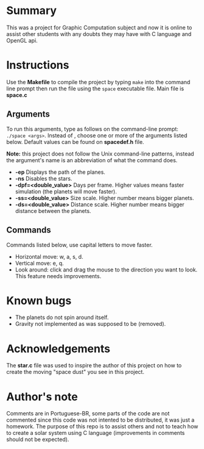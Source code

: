 # Summary
This was a project for Graphic Computation subject and now it is online to assist other students with any doubts they may have with C language and OpenGL api.

# Instructions
Use the **Makefile** to compile the project by typing `make` into the command line prompt then run the file using the `space` executable file. Main file is **space.c**

## Arguments
To run this arguments, type as follows on the command-line prompt: `./space <args>`. Instead of **<args>**, choose one or more of the arguments listed below. Default values can be found on **spacedef.h** file.

**Note:** this project does not follow the Unix command-line patterns, instead the argument's name is an abbreviation of what the command does.

* **-ep** Displays the path of the planes.
* **-ns** Disables the stars.
* **-dpf=<double_value>** Days per frame. Higher values means faster simulation (the planets will move faster).
* **-ss=<double_value>** Size scale. Higher number means bigger planets.
* **-ds=<double_value>** Distance scale. Higher number means bigger distance between the planets.

## Commands
Commands listed below, use capital letters to move faster.
* Horizontal move: w, a, s, d.
* Vertical move: e, q. 
* Look around: click and drag the mouse to the direction you want to look. This feature needs improvements.

# Known bugs
* The planets do not spin around itself.
* Gravity not implemented as was supposed to be (removed).

# Acknowledgements
The **star.c** file was used to inspire the author of this project on how to create the moving "space dust" you see in this project.

# Author's note
Comments are in Portuguese-BR, some parts of the code are not commented since this code was not intented to be distributed, it was just a homework. The purpose of this repo is to assist others and not to teach how to create a solar system using C language (improvements in comments should not be expected).



